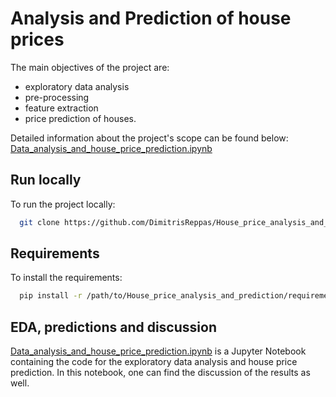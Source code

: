 # Analysis and Prediction of house prices 

The main objectives of the project are: 
- exploratory data analysis
- pre-processing
- feature extraction 
- price prediction of houses.

Detailed information about the project's scope can be found below:  [Data_analysis_and_house_price_prediction.ipynb](https://github.com/DimitrisReppas/House_price_analysis_and_prediction/blob/main/Data_analysis_and_house_price_prediction.ipynb)

## Run locally

To run the project locally:

```bash
  git clone https://github.com/DimitrisReppas/House_price_analysis_and_prediction.git
```

## Requirements

To install the requirements:

```bash
  pip install -r /path/to/House_price_analysis_and_prediction/requirements.txt
```

## EDA, predictions and discussion

[Data_analysis_and_house_price_prediction.ipynb](https://github.com/DimitrisReppas/House_price_analysis_and_prediction/blob/main/Data_analysis_and_house_price_prediction.ipynb) is a Jupyter Notebook containing the code for the exploratory data analysis and house price prediction. In this notebook, one can find the discussion of the results as well.
